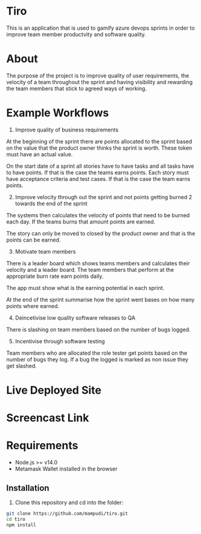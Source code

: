 # Tiro
This is an application that is used to gamify azure devops sprints in order to improve team member productvity and software quality.

# About
The purpose of the project is to improve quality of user requirements, the velocity of a team throughout the sprint and having visibility and rewarding the team members that stick to agreed ways of working.

# Example Workflows
1. Improve quality of business requirements 

At the beginning of the sprint there are points allocated to the sprint based on the value that the product owner thinks the sprint is worth. These token must have an actual value. 

On the start date of a sprint all stories have to have tasks and all tasks have to have points. If that is the case the teams earns points. Each story must have acceptance criteria and test cases. If that is the case the team earns points.

2. Improve velocity through out the sprint and not points getting burned 2 towards the end of the sprint

The systems then calculates the velocity of points that need to be burned each day. If the teams burns that amount points are earned.

The story can only be moved to closed by the product owner and that is the points can be earned.

3. Motivate team members

There is a leader board which shows teams members and calculates their velocity and a leader board. The team members that perform at the appropriate burn rate earn points daily.

The app must show what is the earning potential in each sprint. 

At the end of the sprint summarise how the sprint went bases on how many points where earned.

4. Deincetivise low quality software releases to QA

There is slashing on team members based on the number of bugs logged.

5. Incentivise through software testing

Team members who are allocated the role tester get points based on the number of bugs they log. If a bug the logged is marked as non issue they get slashed.

# Live Deployed Site

# Screencast Link

# Requirements

* Node.js >= v14.0
* Metamask Wallet installed in the browser

## Installation

1. Clone this repository and cd into the folder:

```bash
git clone https://github.com/mampudi/tiro.git
cd tiro
npm install
```
